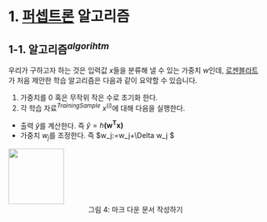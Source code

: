 # 1. [퍼셉트론](https://en.wikipedia.org/wiki/Perceptron) 알고리즘
## 1-1. 알고리즘$^{algorihtm}$ 

우리가 구하고자 하는 것은 입력값 $x$들을 분류해 낼 수 있는 가중치 $w$인데, [로젠블라트](https://en.wikipedia.org/wiki/Frank_Rosenblatt)가 처음 제안한 학습 알고리즘은 다음과 같이 요약할 수 있습니다.

1. 가중치를 0 혹은 무작위 작은 수로 초기화 한다.
1. 각 학습 자료$^{Training Sample}$ $x^{(i)}$에 대해 다음을 실행한다. 

 * 출력 $\hat{y}$를 계산한다. 즉 $\hat{y}=h\mathbf{(w^Tx)}$  
 * 가중치 $w_j$를 조정한다. 즉 $w_j:=w_j+\Delta w_j  $

<img src="https://raw.githubusercontent.com/idebtor/KMOOC-ML/master/ipynb/images/person.png" width="110">
<center>그림 4: 마크 다운 문서 작성하기</center>

 







```python

```
